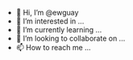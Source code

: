 - 👋 Hi, I’m @ewguay
- 👀 I’m interested in ...
- 🌱 I’m currently learning ...
- 💞️ I’m looking to collaborate on ...
- 📫 How to reach me ...

<!---
ewguay/ewguay is a ✨ special ✨ repository because its `README.md` (this file) appears on your GitHub profile.
You can click the Preview link to take a look at your changes.
--->
